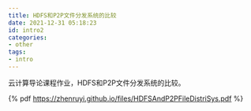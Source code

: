 ```yaml
---
title: HDFS和P2P文件分发系统的比较
date: 2021-12-31 05:18:23
id: intro2
categories:
- other
tags:
- intro
---
```




云计算导论课程作业，HDFS和P2P文件分发系统的比较。



<!-- more -->



{% pdf https://zhenruyi.github.io/files/HDFSAndP2PFileDistriSys.pdf %}
